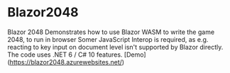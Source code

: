 # Blazor2048
Blazor 2048 
Demonstrates how to use Blazor WASM to write the game 2048, to run in browser
Somer JavaScript Interop is required, as e.g. reacting to key input on document level isn't supported by Blazor directly.
The code uses .NET 6 / C# 10 features.
[Demo] (https://blazor2048.azurewebsites.net/)
